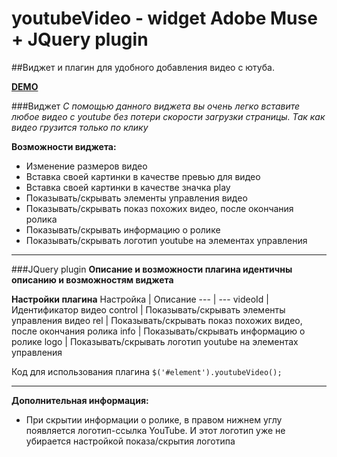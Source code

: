 # youtubeVideo - widget Adobe Muse + JQuery plugin
##Виджет и плагин для удобного добавления видео с ютуба.

**[DEMO](http://codepen.io/login2030/full/YWLWRQ/)**

###Виджет
*С помощью данного виджета вы очень легко вставите любое видео с youtube без потери скорости загрузки страницы.*
*Так как видео грузится только по клику*

**Возможности виджета:**
* Изменение размеров видео
* Вставка своей картинки в качестве превью для видео
* Вставка своей картинки в качестве значка play
* Показывать/скрывать элементы управления видео
* Показывать/скрывать показ похожих видео, после окончания ролика
* Показывать/скрывать информацию о ролике
* Показывать/скрывать логотип youtube на элементах управления

* * *

###JQuery plugin
**Описание и возможности плагина идентичны описанию и возможностям виджета**

**Настройки плагина**
Настройка | Описание
--- | ---
videoId  | Идентификатор видео
control  | Показывать/скрывать элементы управления видео
rel | Показывать/скрывать показ похожих видео, после окончания ролика
info | Показывать/скрывать информацию о ролике
logo | Показывать/скрывать логотип youtube на элементах управления

Код для использования плагина ```$('#element').youtubeVideo();```

* * *

**Дополнительная информация:**
* При скрытии информации о ролике, в правом нижнем углу появляется логотип-ссылка YouTube. И этот логотип уже не убирается настройкой показа/скрытия логотипа

